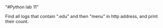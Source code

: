 "#Python lab 11" 

Find all logs that contain ".edu" and then "menu" in http address, and print their count.